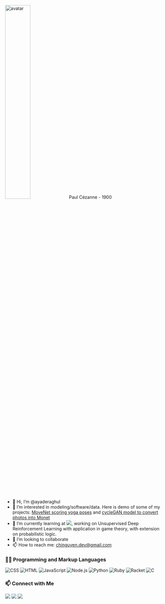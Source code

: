 <!-- <img alt="avatar" src="https://raw.githubusercontent.com/ayaderaghul/ayaderaghul/c5b39d4d7e7c5f64f3d5c41e20077020c4c4a3de/ReadyPlayerMe-Avatar.jpeg" style="width:40%;height=40%"> -->

<img alt="avatar" src="https://upload.wikimedia.org/wikipedia/commons/0/06/Paul_Cezanne_Apples_and_Oranges.jpg" style="width:40%;height=40%">
Paul Cézanne - 1900

<br>
<br>

- 👋 Hi, I’m @ayaderaghul 
- 👀 I’m interested in modeling/software/data. Here is demo of some of my projects: <a href="https://foremost-abalone-linen.glitch.me">MoveNet scoring yoga poses</a> and <a href="https://huggingface.co/ayaderaghul/photo2monet">cycleGAN model to convert photos into Monet</a>
- 🌱 I’m currently learning at ![](https://img.shields.io/badge/Microverse-blueviolet), working on Unsupervised Deep Reinforcement Learning with application in game theory, with extension on probabilistic logic. 
- 💞️ I’m looking to collaborate 
- 📫 How to reach me: chinguyen.dev@gmail.com
  
  
<h3>👨‍💻 Programming and Markup Languages</h3>

<p>
    <img alt="CSS" src="https://img.shields.io/badge/CSS-1572B6.svg?logo=css3&logoColor=white">
    <img alt="HTML" src="https://img.shields.io/badge/HTML-E34F26.svg?logo=html5&logoColor=white">
    <img alt="JavaScript" src="https://img.shields.io/badge/JavaScript-F7DF1E.svg?logo=javascript&logoColor=black">
    <img alt="Node.js" src="https://img.shields.io/badge/Node.js-43853D.svg?logo=node.js&logoColor=white">
    <img alt="Python" src="https://img.shields.io/badge/python-3670A0?&logo=python&logoColor=ffdd54">
    <img alt="Ruby" src="https://img.shields.io/badge/Ruby-43853D.svg?logo=ruby&logoColor=white&color=red">
    <img alt="Racket" src="https://img.shields.io/badge/Racket-43853D.svg?logo=racket&logoColor=white&color=blue">
    <img alt="C" src="https://img.shields.io/badge/C-43853D.svg?&logoColor=white&color=red">
</p>


<h3>📫 Connect with Me</h3>
<p>
<a href="https://www.linkedin.com/in/linh-chi-n-371139180/" rel="nofollow"><img src="https://camo.githubusercontent.com/87d5d116fc21c9c18b4372b5e97e59c68555790411ae7e4da6b8adf30be14194/68747470733a2f2f696d672e736869656c64732e696f2f62616467652f2d4c696e6b6564496e2d3030373762353f7374796c653d666f722d7468652d6261646765266c6f676f3d4c696e6b6564496e266c6f676f436f6c6f723d7768697465" data-canonical-src="https://img.shields.io/badge/-LinkedIn-0077b5?&amp;logo=LinkedIn&amp;logoColor=white" style="max-width: 100%;"></a>
<a href="https://stackoverflow.com/users/5672673/linh-chi-nguyen" rel="nofollow"><img src="https://img.shields.io/badge/Stack_Overflow-FE7A16?style=for-the-badge&logo=stack-overflow&logoColor=white" data-canonical-src="https://img.shields.io/badge/-StackOverFLow-0077b5?&amp;logo=StackOverFlow&amp;logoColor=white&color=orange" style="max-width: 100%;"></a>
<a href="https://twitter.com/ayaderaghul" rel="nofollow"><img src="https://camo.githubusercontent.com/72b90db8b403b8087e20699857f05cb0a201f2ddfa8439783d3ef17cee0eea02/68747470733a2f2f696d672e736869656c64732e696f2f62616467652f2d547769747465722d3144413146323f7374796c653d666f722d7468652d6261646765266c6f676f3d54776974746572266c6f676f436f6c6f723d7768697465" data-canonical-src="https://img.shields.io/badge/-Twitter-0077b5?&amp;logo=Twitter&amp;logoColor=white&color=informational" style="max-width: 100%;"></a>
</p>

<!---
ayaderaghul/ayaderaghul is a ✨ special ✨ repository because its `README.md` (this file) appears on your GitHub profile.
You can click the Preview link to take a look at your changes.
--->
